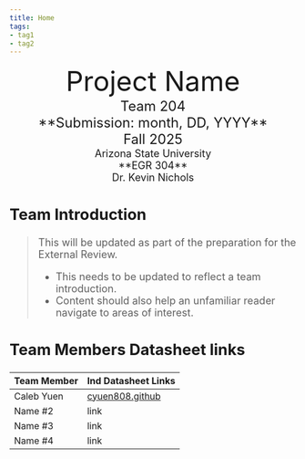 ```yaml
---
title: Home
tags:
- tag1
- tag2
---
```

<center>
<font size="8">Project Name<br>
<font size="5">Team 204<br>
**Submission: month, DD, YYYY**<br>
Fall 2025<br>
<font size="4">Arizona State University<br>
**EGR 304**<br>
Dr. Kevin Nichols<br>
  

</center>

## Team Introduction
> This will be updated as part of the preparation for the External Review.<br>
>    * This needs to be updated to reflect a team introduction.<br>
>    * Content should also help an unfamiliar reader navigate to areas of interest.


## Team Members Datasheet links

| **Team Member**        |**Ind Datasheet Links** |
| ---------------------- | -----------------------|
| Caleb Yuen             | [cyuen808.github](https://cyuen808.github.io/) |
| Name #2                | link |
| Name #3                | link |
| Name #4                | link |

